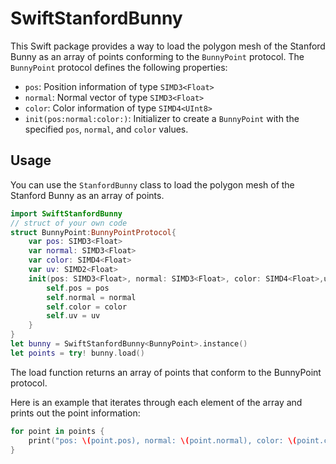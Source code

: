 # SwiftStanfordBunny

This Swift package provides a way to load the polygon mesh of the Stanford Bunny as an array of points conforming to the `BunnyPoint` protocol. The `BunnyPoint` protocol defines the following properties:

- `pos`: Position information of type `SIMD3<Float>`
- `normal`: Normal vector of type `SIMD3<Float>`
- `color`: Color information of type `SIMD4<UInt8>`
- `init(pos:normal:color:)`: Initializer to create a `BunnyPoint` with the specified `pos`, `normal`, and `color` values.

## Usage

You can use the `StanfordBunny` class to load the polygon mesh of the Stanford Bunny as an array of points.

```swift
import SwiftStanfordBunny
// struct of your own code
struct BunnyPoint:BunnyPointProtocol{
    var pos: SIMD3<Float>
    var normal: SIMD3<Float>
    var color: SIMD4<Float>
    var uv: SIMD2<Float>
    init(pos: SIMD3<Float>, normal: SIMD3<Float>, color: SIMD4<Float>,uv: SIMD2<Float>) {
        self.pos = pos
        self.normal = normal
        self.color = color
        self.uv = uv
    }
}
let bunny = SwiftStanfordBunny<BunnyPoint>.instance()
let points = try! bunny.load()
```

The load function returns an array of points that conform to the BunnyPoint protocol.

Here is an example that iterates through each element of the array and prints out the point information:

```swift
for point in points {
    print("pos: \(point.pos), normal: \(point.normal), color: \(point.color)")
}
```
